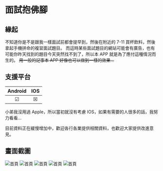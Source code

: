 # 面試抱佛腳

## 緣起

不知道你是不是跟我一樣面試前都會提早到，然後在附近的 7-11 買杯飲料，然後拿起手機拼命的複習面試題目。
而這時某些面試題目的網站可能會有廣告，也有可能你昨天找到的題目今天突然找不到了，所以本 APP 就是為了應付這種情況而生的。
~~用一般的記事本 APP 好像也可以做到一樣的效果...~~

## 支援平台

| Android | IOS |
| :-----: | :-: |
|    ☑    |  ☒  |

小弟我沒用過 Apple，所以當初就沒有考慮 IOS，如果有需要的人很多的話，我努力看看...

目前資料正在緩慢增加中，歡迎各行各業提供相關資料，也歡迎大家提供改進意見。

## 畫面截圖

![首頁](./images/1.jpg '首頁')
![首頁](./images/2.jpg '問題分類')
![首頁](./images/3.jpg '問題分類清單')
![首頁](./images/4.jpg '問題與回答')
![首頁](./images/5.jpg '收藏頁面')
